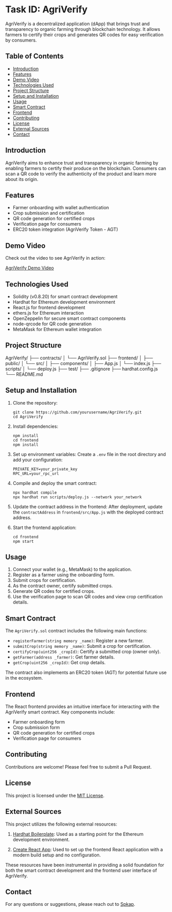 # Task ID: AgriVerify

AgriVerify is a decentralized application (dApp) that brings trust and transparency to organic farming through blockchain technology. It allows farmers to certify their crops and generates QR codes for easy verification by consumers.

## Table of Contents

- [Introduction](#introduction)
- [Features](#features)
- [Demo Video](#demo-video)
- [Technologies Used](#technologies-used)
- [Project Structure](#project-structure)
- [Setup and Installation](#setup-and-installation)
- [Usage](#usage)
- [Smart Contract](#smart-contract)
- [Frontend](#frontend)
- [Contributing](#contributing)
- [License](#license)
- [External Sources](#external-sources)
- [Contact](#contact)

## Introduction

AgriVerify aims to enhance trust and transparency in organic farming by enabling farmers to certify their produce on the blockchain. Consumers can scan a QR code to verify the authenticity of the product and learn more about its origin.

## Features

- Farmer onboarding with wallet authentication
- Crop submission and certification
- QR code generation for certified crops
- Verification page for consumers
- ERC20 token integration (AgriVerify Token - AGT)

## Demo Video

Check out the video to see AgriVerify in action:

[AgriVerify Demo Video](https://drive.google.com/file/d/17Cr-LZUm7JCrtxDwX89pZ2UzlVGzDC7H/view?usp=sharing)

## Technologies Used

- Solidity (v0.8.20) for smart contract development
- Hardhat for Ethereum development environment
- React.js for frontend development
- ethers.js for Ethereum interaction
- OpenZeppelin for secure smart contract components
- node-qrcode for QR code generation
- MetaMask for Ethereum wallet integration

## Project Structure

AgriVerify/
├── contracts/
│ └── AgriVerify.sol
├── frontend/
│ ├── public/
│ └── src/
│ ├── components/
│ ├── App.js
│ └── index.js
├── scripts/
│ └── deploy.js
├── test/
├── .gitignore
├── hardhat.config.js
└── README.md

## Setup and Installation

1. Clone the repository:

   ```
   git clone https://github.com/yourusername/AgriVerify.git
   cd AgriVerify
   ```

2. Install dependencies:

   ```
   npm install
   cd frontend
   npm install
   ```

3. Set up environment variables:
   Create a `.env` file in the root directory and add your configuration:

   ```
   PRIVATE_KEY=your_private_key
   RPC_URL=your_rpc_url
   ```

4. Compile and deploy the smart contract:

   ```
   npx hardhat compile
   npx hardhat run scripts/deploy.js --network your_network
   ```

5. Update the contract address in the frontend:
   After deployment, update the `contractAddress` in `frontend/src/App.js` with the deployed contract address.

6. Start the frontend application:
   ```
   cd frontend
   npm start
   ```

## Usage

1. Connect your wallet (e.g., MetaMask) to the application.
2. Register as a farmer using the onboarding form.
3. Submit crops for certification.
4. As the contract owner, certify submitted crops.
5. Generate QR codes for certified crops.
6. Use the verification page to scan QR codes and view crop certification details.

## Smart Contract

The `AgriVerify.sol` contract includes the following main functions:

- `registerFarmer(string memory _name)`: Register a new farmer.
- `submitCrop(string memory _name)`: Submit a crop for certification.
- `certifyCrop(uint256 _cropId)`: Certify a submitted crop (owner only).
- `getFarmer(address _farmer)`: Get farmer details.
- `getCrop(uint256 _cropId)`: Get crop details.

The contract also implements an ERC20 token (AGT) for potential future use in the ecosystem.

## Frontend

The React frontend provides an intuitive interface for interacting with the AgriVerify smart contract. Key components include:

- Farmer onboarding form
- Crop submission form
- QR code generation for certified crops
- Verification page for consumers

## Contributing

Contributions are welcome! Please feel free to submit a Pull Request.

## License

This project is licensed under the [MIT License](LICENSE).

## External Sources

This project utilizes the following external resources:

1. [Hardhat Boilerplate](https://github.com/NomicFoundation/hardhat-boilerplate): Used as a starting point for the Ethereum development environment.

2. [Create React App](https://create-react-app.dev/): Used to set up the frontend React application with a modern build setup and no configuration.

These resources have been instrumental in providing a solid foundation for both the smart contract development and the frontend user interface of AgriVerify.

## Contact

For any questions or suggestions, please reach out to [Spkap](https://github.com/Spkap).
